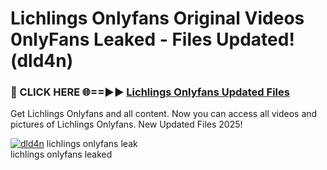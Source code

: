 # Lichlings Onlyfans Original Videos 0nlyFans Leaked - Files Updated! (dld4n)

<h3>🔴 CLICK HERE 🌐==►► <a href="https://tinyurl.com/2jnfzry5" rel="nofollow">Lichlings Onlyfans Updated Files</a></h3>

Get Lichlings Onlyfans and all content. Now you can access all videos and pictures of Lichlings Onlyfans. New Updated Files 2025!

[![dld4n](https://i.imgur.com/GyGTBgg.gif)](https://tinyurl.com/2jnfzry5)
lichlings onlyfans leak<br>
lichlings onlyfans leaked